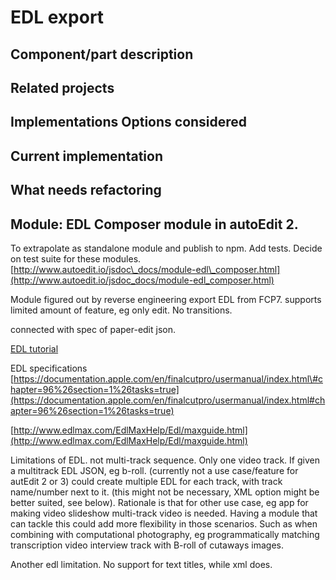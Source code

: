 # EDL export

## Component/part description

## Related projects

## Implementations Options considered

## Current implementation

## What needs refactoring

## Module: EDL Composer module in autoEdit 2.

To extrapolate as standalone module and publish to npm. Add tests. Decide on test suite for these modules. [http://www.autoedit.io/jsdoc\_docs/module-edl\_composer.html](http://www.autoedit.io/jsdoc_docs/module-edl_composer.html)

Module figured out by reverse engineering export EDL from FCP7. supports limited amount of feature, eg only edit. No transitions.

connected with spec of paper-edit json.

[EDL tutorial](../../appendix/edl-format.md)

EDL specifications [https://documentation.apple.com/en/finalcutpro/usermanual/index.html\#chapter=96%26section=1%26tasks=true](https://documentation.apple.com/en/finalcutpro/usermanual/index.html#chapter=96%26section=1%26tasks=true)

[http://www.edlmax.com/EdlMaxHelp/Edl/maxguide.html](http://www.edlmax.com/EdlMaxHelp/Edl/maxguide.html)

Limitations of EDL. not multi-track sequence. Only one video track. If given a multitrack EDL JSON, eg b-roll. \(currently not a use case/feature for autEdit 2 or 3\) could create multiple EDL for each track, with track name/number next to it. \(this might not be necessary, XML option might be better suited, see below\). Rationale is that for other use case, eg app for making video slideshow multi-track video is needed. Having a module that can tackle this could add more flexibility in those scenarios. Such as when combining with computational photography, eg programmatically matching transcription video interview track with B-roll of cutaways images.

Another edl limitation. No support for text titles, while xml does.

